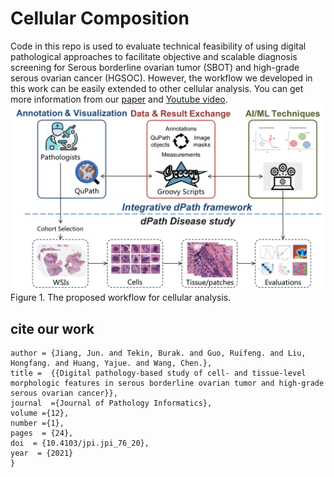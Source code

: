 # Cellular Composition
Code in this repo is used to evaluate technical feasibility of using digital pathological approaches to facilitate objective and scalable diagnosis screening for Serous borderline ovarian tumor (SBOT) and high-grade serous ovarian cancer (HGSOC).
However, the workflow we developed in this work can be easily extended to other cellular analysis.
You can get more information from our [paper]() and [Youtube video]().
![framework](./doc/framework.png)
Figure 1. The proposed workflow for cellular analysis.
## cite our work
```
author = {Jiang, Jun. and Tekin, Burak. and Guo, Ruifeng. and Liu, Hongfang. and Huang, Yajue. and Wang, Chen.},
title =  {{Digital pathology-based study of cell- and tissue-level morphologic features in serous borderline ovarian tumor and high-grade serous ovarian cancer}},
journal  ={Journal of Pathology Informatics},
volume ={12},
number ={1},
pages  = {24},
doi  = {10.4103/jpi.jpi_76_20},
year  = {2021}
}
```
